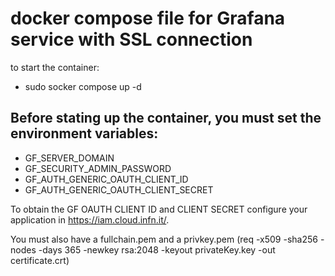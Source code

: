 # docker compose file for Grafana service with SSL connection

to start the container:
* sudo socker compose up -d 

## Before stating up the container, you must set the environment variables: 
* GF_SERVER_DOMAIN 
* GF_SECURITY_ADMIN_PASSWORD
* GF_AUTH_GENERIC_OAUTH_CLIENT_ID
* GF_AUTH_GENERIC_OAUTH_CLIENT_SECRET

  
To obtain the GF OAUTH CLIENT ID and CLIENT SECRET configure your application in https://iam.cloud.infn.it/.


You must also have a fullchain.pem and a privkey.pem (req -x509 -sha256 -nodes -days 365 -newkey rsa:2048 -keyout privateKey.key -out certificate.crt) 
